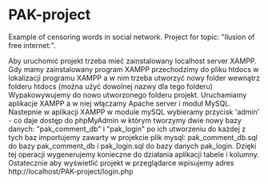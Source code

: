 # PAK-project
Example of censoring words in social network. Project for topic: "Ilusion of free internet:".

Aby uruchomić projekt trzeba mieć zainstalowany localhost server XAMPP.
Gdy mamy zainstalowany program XAMPP przechodzimy do pliku htdocs w lokalizacji programu XAMPP a w nim
trzeba utworzyć nowy folder wewnątrz folderu htdocs (można użyć dowolnej nazwy dla tego folderu)
Wypakowywujemy do nowo utworzonego folderu projekt. Uruchamiamy aplikacje XAMPP a w niej włączamy
Apache server i moduł MySQL. Nastepnie w aplikacji XAMPP w module mySQL wybieramy przycisk
'admin' - co daje dostęp do phpMyAdmin w którym tworzymy dwie nowy bazy danych: "pak_comment_db"
i "pak_login" po ich utworzeniu do każdej z tych baz importujemy zawarty w projekcie plik mysql:
pak_comment_db.sql do bazy pak_comment_db i pak_login.sql do bazy danych pak_login.
Dzięki tej operacji wygenerujemy konieczne do działania aplikacji tabele i kolumny.
Ostatecznie aby wyświetlić projekt w przeglądarce wpisujemy adres http://localhost/PAK-project/login.php
